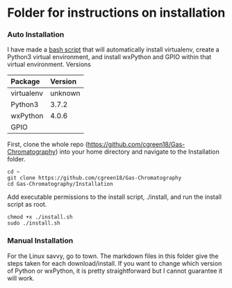 # Folder for instructions on installation


### Auto Installation
I have made a [bash script](https://github.com/cgreen18/Gas-Chromatography/blob/master/Installation/install.sh) that will automatically install virtualenv, create a Python3 virtual environment, and install wxPython and GPIO within that virtual environment.
Versions

|Package     | Version |
|:-----------|:--------|
|virtualenv | unknown|
| Python3 | 3.7.2 |
| wxPython | 4.0.6 |
| GPIO | | 

First, clone the whole repo (https://github.com/cgreen18/Gas-Chromatography) into your home directory and navigate to the Installation folder.
```
cd ~
git clone https://github.com/cgreen18/Gas-Chromatography
cd Gas-Chromatography/Installation
```

Add executable permissions to the install script, ./install, and run the install script as root.
```
chmod +x ./install.sh
sudo ./install.sh
```

### Manual Installation
For the Linux savvy, go to town. The markdown files in this folder give the steps taken for each download/install. If you want to change which version of Python or wxPython, it is pretty straightforward but I cannot guarantee it will work.

